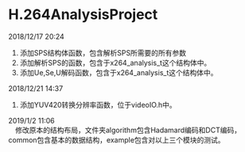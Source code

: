 # H.264AnalysisProject

2018/12/17  20:24
  1. 添加SPS结构体函数，包含解析SPS所需要的所有参数
  2. 添加解析SPS的函数，包含于x264_analysis_t这个结构体中。
  3. 添加Ue,Se,U解码函数，包含于x264_analysis_t这个结构体中。
  
2018/12/21  14:37
  1. 添加YUV420转换分辨率函数，位于videoIO.h中。
  
2019/1/2    11:06  
　修改原本的结构布局，文件夹algorithm包含Hadamard编码和DCT编码，common包含基本的数据结构，example包含对以上三个模块的测试。
